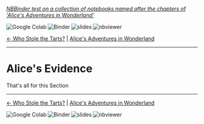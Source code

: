 
<!--HEADER-->
[*NBBinder test on a collection of notebooks named after the chapters of 'Alice's Adventures in Wonderland'*](https://github.com/rmsrosa/nbbinder)

<!--NAVIGATOR-->

<a href="https://colab.research.google.com/github/rmsrosa/nbbinder/blob/master/tests/nb_alice/12.00-Alice's_Evidence.ipynb"><img align="left" src="https://colab.research.google.com/assets/colab-badge.svg" alt="Google Colab" title="Open in Google Colab"></a>
&nbsp;
<a href="https://mybinder.org/v2/gh/rmsrosa/nbbinder/master?filepath=tests/nb_alice/12.00-Alice's_Evidence.ipynb"><img align="left" src="https://mybinder.org/badge.svg" alt="Binder" title="Open in binder"></a>
&nbsp;
 <a href="https://rmsrosa.github.io/nbbinder/tests/nb_alice/slides/12.00-Alice's_Evidence.slides.html"><img align="left" src="https://img.shields.io/badge/view-slides-darkgreen" alt="slides" title="View Slides"></a>
&nbsp;
 <a href="https://nbviewer.jupyter.org/github/rmsrosa/nbbinder/blob/master/tests/nb_alice/12.00-Alice's_Evidence.ipynb"><img align="left" src="https://img.shields.io/badge/view in-nbviewer-orange" alt="nbviewer" title="View in NBViewer"></a>
&nbsp;

[<- Who Stole the Tarts?](11.00-Who_Stole_the_Tarts+u003f.ipynb) | [Alice's Adventures in Wonderland](00.00-Alice's_Adventures_in_Wonderland.ipynb) 

---


# Alice's Evidence

That's all for this Section

<!--NAVIGATOR-->

---
[<- Who Stole the Tarts?](11.00-Who_Stole_the_Tarts+u003f.ipynb) | [Alice's Adventures in Wonderland](00.00-Alice's_Adventures_in_Wonderland.ipynb) 

<a href="https://colab.research.google.com/github/rmsrosa/nbbinder/blob/master/tests/nb_alice/12.00-Alice's_Evidence.ipynb"><img align="left" src="https://colab.research.google.com/assets/colab-badge.svg" alt="Google Colab" title="Open in Google Colab"></a>

<a href="https://mybinder.org/v2/gh/rmsrosa/nbbinder/master?filepath=tests/nb_alice/12.00-Alice's_Evidence.ipynb"><img align="left" src="https://mybinder.org/badge.svg" alt="Binder" title="Open in binder"></a>

 <a href="https://rmsrosa.github.io/nbbinder/tests/nb_alice/slides/12.00-Alice's_Evidence.slides.html"><img align="left" src="https://img.shields.io/badge/view-slides-darkgreen" alt="slides" title="View Slides"></a>

 <a href="https://nbviewer.jupyter.org/github/rmsrosa/nbbinder/blob/master/tests/nb_alice/12.00-Alice's_Evidence.ipynb"><img align="left" src="https://img.shields.io/badge/view in-nbviewer-orange" alt="nbviewer" title="View in NBViewer"></a>
&nbsp;

